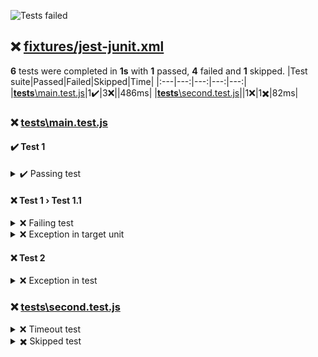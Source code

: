 ![Tests failed](https://img.shields.io/badge/tests-1%20passed%2C%204%20failed%2C%201%20skipped-critical)
## ❌ <a id="user-content-r0" href="#r0">fixtures/jest-junit.xml</a>
**6** tests were completed in **1s** with **1** passed, **4** failed and **1** skipped.
|Test suite|Passed|Failed|Skipped|Time|
|:---|---:|---:|---:|---:|
|[__tests__\main.test.js](#r0s0)|1✔️|3❌||486ms|
|[__tests__\second.test.js](#r0s1)||1❌|1✖️|82ms|
### ❌ <a id="user-content-r0s0" href="#r0s0">__tests__\main.test.js</a>


#### ✔️ Test 1
<details><summary>  ✔️ Passing test</summary>
</details>

#### ❌ Test 1 › Test 1.1
<details><summary>  ❌ Failing test</summary>
error:

```
Error: expect(received).toBeTruthy()
```

</details>
<details><summary>  ❌ Exception in target unit</summary>
error:

```
Error: Some error
```

</details>

#### ❌ Test 2
<details><summary>  ❌ Exception in test</summary>
error:

```
Error: Some error
```

</details>


### ❌ <a id="user-content-r0s1" href="#r0s1">__tests__\second.test.js</a>

<details><summary>❌ Timeout test</summary>
error:

```
: Timeout - Async callback was not invoked within the 1 ms timeout specified by jest.setTimeout.Timeout - Async callback was not invoked within the 1 ms timeout specified by jest.setTimeout.Error:
```

</details>
<details><summary>✖️ Skipped test</summary>
</details>

